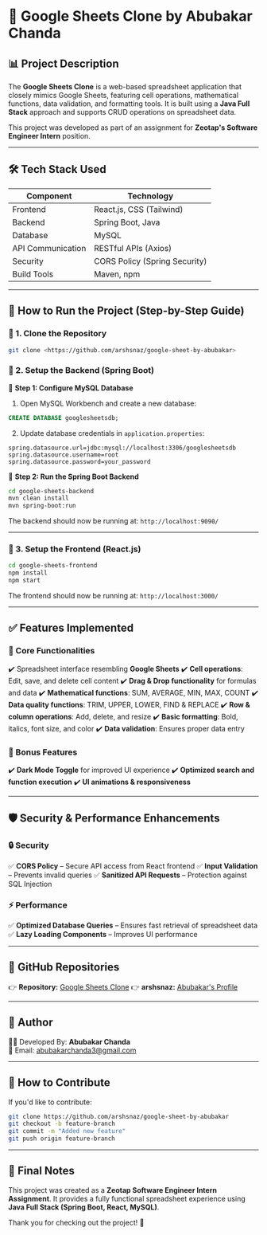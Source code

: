 # 📛 Google Sheets Clone by Abubakar Chanda

## 📊 Project Description
The **Google Sheets Clone** is a web-based spreadsheet application that closely mimics Google Sheets, featuring cell operations, mathematical functions, data validation, and formatting tools. It is built using a **Java Full Stack** approach and supports CRUD operations on spreadsheet data.

This project was developed as part of an assignment for **Zeotap's Software Engineer Intern** position.

---

## 🛠 Tech Stack Used
| Component  | Technology  |
|------------|-------------|
| Frontend | React.js, CSS (Tailwind) |
| Backend  | Spring Boot, Java  |
| Database  | MySQL  |
| API Communication | RESTful APIs (Axios) |
| Security | CORS Policy (Spring Security) |
| Build Tools | Maven, npm |

---

## 📛 How to Run the Project (Step-by-Step Guide)

### 🔹 1. Clone the Repository
```sh
git clone <https://github.com/arshsnaz/google-sheet-by-abubakar>
```

### 🔹 2. Setup the Backend (Spring Boot)

💪 **Step 1: Configure MySQL Database**
1. Open MySQL Workbench and create a new database:
```sql
CREATE DATABASE googlesheetsdb;
```
2. Update database credentials in `application.properties`:
```properties
spring.datasource.url=jdbc:mysql://localhost:3306/googlesheetsdb
spring.datasource.username=root
spring.datasource.password=your_password
```

💪 **Step 2: Run the Spring Boot Backend**
```sh
cd google-sheets-backend
mvn clean install
mvn spring-boot:run
```
The backend should now be running at: `http://localhost:9090/`

---

### 🔹 3. Setup the Frontend (React.js)
```sh
cd google-sheets-frontend
npm install
npm start
```
The frontend should now be running at: `http://localhost:3000/`

---

## ✅ Features Implemented
### 📌 Core Functionalities
✔️ Spreadsheet interface resembling **Google Sheets**
✔️ **Cell operations**: Edit, save, and delete cell content
✔️ **Drag & Drop functionality** for formulas and data
✔️ **Mathematical functions**: SUM, AVERAGE, MIN, MAX, COUNT
✔️ **Data quality functions**: TRIM, UPPER, LOWER, FIND & REPLACE
✔️ **Row & column operations**: Add, delete, and resize
✔️ **Basic formatting**: Bold, italics, font size, and color
✔️ **Data validation**: Ensures proper data entry

### 📌 Bonus Features
✔️ **Dark Mode Toggle** for improved UI experience
✔️ **Optimized search and function execution**
✔️ **UI animations & responsiveness**

---

## 🛡 Security & Performance Enhancements

### 🔒 Security
✅ **CORS Policy** – Secure API access from React frontend
✅ **Input Validation** – Prevents invalid queries
✅ **Sanitized API Requests** – Protection against SQL Injection

### ⚡ Performance
✅ **Optimized Database Queries** – Ensures fast retrieval of spreadsheet data
✅ **Lazy Loading Components** – Improves UI performance

---


## 💎 GitHub Repositories
👉 **Repository:** [Google Sheets Clone](https://github.com/arshsnaz/google-sheet-by-abubakar)
👉 **arshsnaz:** [Abubakar's Profile](https://github.com/arshsnaz)

---

## 📝 Author
👨‍💻 Developed By: **Abubakar Chanda**  
📧 Email: abubakarchanda3@gmail.com  

---

## 🚀 How to Contribute
If you'd like to contribute:
```sh
git clone https://github.com/arshsnaz/google-sheet-by-abubakar
git checkout -b feature-branch
git commit -m "Added new feature"
git push origin feature-branch
```

---

## 🎯 Final Notes
This project was created as a **Zeotap Software Engineer Intern Assignment**. It provides a fully functional spreadsheet experience using **Java Full Stack (Spring Boot, React, MySQL)**.

Thank you for checking out the project! 🙌

